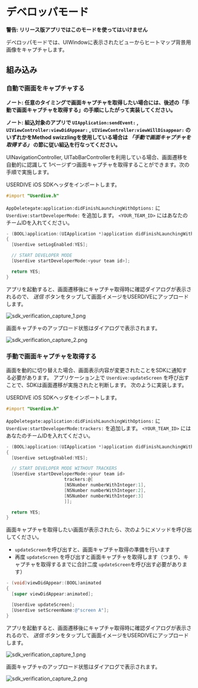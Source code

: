 # デベロッパモード

**警告: リリース版アプリではこのモードを使ってはいけません**

デベロッパモードでは、UIWindowに表示されたビューからヒートマップ背景用画像をキャプチャします。


## 組み込み

### 自動で画面をキャプチャする

**ノート: 任意のタイミングで画面キャプチャを取得したい場合には、後述の「手動で画面キャプチャを取得する」の手順にしたがって実装してください。**

**ノート: 組込対象のアプリで `UIApplication:sendEvent:` , `UIViewController:viewDidAppear:` , `UIViewController:viewWillDisappear:` のいずれかをMethod swizzlingを使用している場合は *「手動で画面キャプチャを取得する」* の節に従い組込を行なってください。**


UINavigationController, UITabBarControllerを利用している場合、画面遷移を自動的に認識して
1ページずつ画面キャプチャを取得することができます。次の手順で実施します。

USERDIVE iOS SDKヘッダをインポートします。

```objectivec
#import "Userdive.h"
```

`AppDeletegate:application:didFinishLaunchingWithOptions:` に `Userdive:startDeveloperMode:` を追加します。 `<YOUR_TEAM_ID>` にはあなたのチームIDを入れてください。

```objectivec
- (BOOL)application:(UIApplication *)application didFinishLaunchingWithOptions:(NSDictionary *)launchOptions
{
  [Userdive setLogEnabled:YES];

  // START DEVELOPER MODE
  [Userdive startDeveloperMode:<your team id>];

  return YES;
}
```

アプリを起動すると、画面遷移後にキャプチャ取得時に確認ダイアログが表示されるので、
*送信* ボタンをタップして画面イメージをUSERDIVEにアップロードします。

![sdk_verification_capture_1.png](./files/sdk_verification_capture_1.png)

画面キャプチャのアップロード状態はダイアログで表示されます。

![sdk_verification_capture_2.png](./files/sdk_verification_capture_2.png)


### 手動で画面キャプチャを取得する

画面を動的に切り替えた場合、画面表示内容が変更されたことをSDKに通知する必要があります。
アプリケーション上で `Userdive:updateScreen` を呼び出すことで、SDKは画面遷移が実施されたと判断します。
次のように実装します。

USERDIVE iOS SDKヘッダをインポートします。

```objectivec
#import "Userdive.h"
```

`AppDeletegate:application:didFinishLaunchingWithOptions:` に `Userdive:startDeveloperMode:trackers:` を追加します。
`<YOUR_TEAM_ID>` にはあなたのチームIDを入れてください。

```objectivec
- (BOOL)application:(UIApplication *)application didFinishLaunchingWithOptions:(NSDictionary *)launchOptions
{
  [Userdive setLogEnabled:YES];

  // START DEVELOPER MODE WITHOUT TRACKERS
  [Userdive startDeveloperMode:<your team id>
                      trackers:@[
                      [NSNumber numberWithInteger:1],
                      [NSNumber numberWithInteger:2],
                      [NSNumber numberWithInteger:3]
                      ]];

  return YES;
}
```

画面キャプチャを取得したい画面が表示されたら、次のようにメソッドを呼び出してください。

- `updateScreen`を呼び出すと、画面キャプチャ取得の準備を行います
- 再度 `updateScreen` を呼び出すと画面キャプチャを取得します（つまり、キャプチャを取得するまでに合計二度 `updateScreen`を呼び出す必要があります）

```objectivec
- (void)viewDidAppear:(BOOL)animated
{
  [super viewDidAppear:animated];

  [Userdive updateScreen];
  [Userdive setScreenName:@"screen A"];
}
```

アプリを起動すると、画面遷移後にキャプチャ取得時に確認ダイアログが表示されるので、
*送信* ボタンをタップして画面イメージをUSERDIVEにアップロードします。

![sdk_verification_capture_1.png](./files/sdk_verification_capture_1.png)

画面キャプチャのアップロード状態はダイアログで表示されます。

![sdk_verification_capture_2.png](./files/sdk_verification_capture_2.png)
